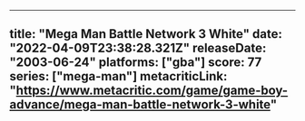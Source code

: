 
---
title: "Mega Man Battle Network 3 White"
date: "2022-04-09T23:38:28.321Z"
releaseDate: "2003-06-24"
platforms: ["gba"]
score: 77
series: ["mega-man"]
metacriticLink: "https://www.metacritic.com/game/game-boy-advance/mega-man-battle-network-3-white"
---
